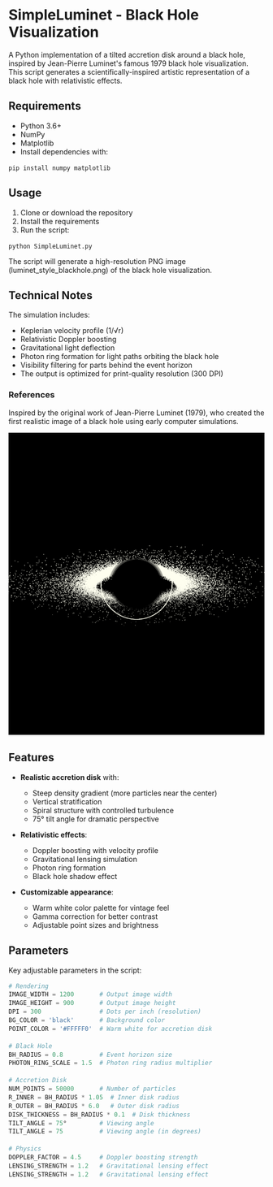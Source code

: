 # SimpleLuminet - Black Hole Visualization

A Python implementation of a tilted accretion disk around a black hole, inspired by Jean-Pierre Luminet's famous 1979 black hole visualization. This script generates a scientifically-inspired artistic representation of a black hole with relativistic effects.

## Requirements
- Python 3.6+
- NumPy
- Matplotlib
- Install dependencies with:

`pip install numpy matplotlib`

## Usage
1. Clone or download the repository
2. Install the requirements
3. Run the script:

`python SimpleLuminet.py`

The script will generate a high-resolution PNG image (luminet_style_blackhole.png) of the black hole visualization.

## Technical Notes
The simulation includes:

- Keplerian velocity profile (1/√r)
- Relativistic Doppler boosting
- Gravitational light deflection
- Photon ring formation for light paths orbiting the black hole
- Visibility filtering for parts behind the event horizon
- The output is optimized for print-quality resolution (300 DPI)

### References
Inspired by the original work of Jean-Pierre Luminet (1979), who created the first realistic image of a black hole using early computer simulations.

![Example Output](luminet_style_blackhole.png)

## Features

- **Realistic accretion disk** with:
  - Steep density gradient (more particles near the center)
  - Vertical stratification
  - Spiral structure with controlled turbulence
  - 75° tilt angle for dramatic perspective

- **Relativistic effects**:
  - Doppler boosting with velocity profile
  - Gravitational lensing simulation
  - Photon ring formation
  - Black hole shadow effect

- **Customizable appearance**:
  - Warm white color palette for vintage feel
  - Gamma correction for better contrast
  - Adjustable point sizes and brightness

## Parameters

Key adjustable parameters in the script:

```python
# Rendering
IMAGE_WIDTH = 1200       # Output image width
IMAGE_HEIGHT = 900       # Output image height
DPI = 300                # Dots per inch (resolution)
BG_COLOR = 'black'       # Background color
POINT_COLOR = '#FFFFF0'  # Warm white for accretion disk

# Black Hole
BH_RADIUS = 0.8          # Event horizon size
PHOTON_RING_SCALE = 1.5  # Photon ring radius multiplier

# Accretion Disk
NUM_POINTS = 50000       # Number of particles
R_INNER = BH_RADIUS * 1.05  # Inner disk radius
R_OUTER = BH_RADIUS * 6.0   # Outer disk radius
DISK_THICKNESS = BH_RADIUS * 0.1  # Disk thickness
TILT_ANGLE = 75°         # Viewing angle
TILT_ANGLE = 75          # Viewing angle (in degrees)

# Physics
DOPPLER_FACTOR = 4.5     # Doppler boosting strength
LENSING_STRENGTH = 1.2   # Gravitational lensing effect
LENSING_STRENGTH = 1.2   # Gravitational lensing effect